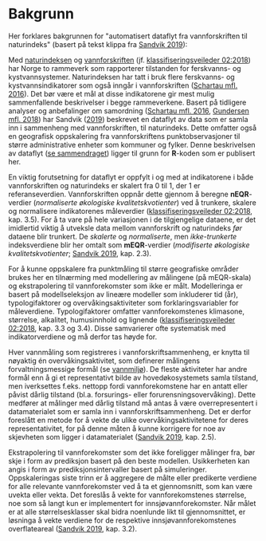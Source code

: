 # Bakgrunn

Her forklares bakgrunnen for "automatisert dataflyt fra vannforskriften til naturindeks" (basert på tekst klippa fra [Sandvik 2019](http://hdl.handle.net/11250/2631056)):

Med [naturindeksen](https://www.naturindeks.no/) og [vannforskriften](https://lovdata.no/dokument/SF/forskrift/2006-12-15-1446) (jf. [klassifiseringsveileder 02:2018](https://www.vannportalen.no/veiledere/klassifiseringsveileder/)) har Norge to rammeverk som rapporterer tilstanden for ferskvanns- og kystvannsystemer.
Naturindeksen har tatt i bruk flere ferskvanns- og kystvannsindikatorer som også inngår i vannforskriften ([Schartau mfl. 2016](http://hdl.handle.net/11250/2384734)).
Det bør være et mål at disse indikatorene gir mest mulig sammenfallende beskrivelser i begge rammeverkene. 
Basert på tidligere analyser og anbefalinger om samordning ([Schartau mfl. 2016](http://hdl.handle.net/11250/2384734), [Gundersen mfl. 2018](http://hdl.handle.net/11250/2584222)) har Sandvik ([2019](http://hdl.handle.net/11250/2631056)) beskrevet en dataflyt av data som er samla inn i sammenheng med vannforskriften, til naturindeks.
Dette omfatter også en geografisk oppskalering fra vannforskriftens punktobservasjoner til større administrative enheter som kommuner og fylker.
Denne beskrivelsen av dataflyt ([se sammendraget](dataflyt.md)) ligger til grunn for **R**-koden som er publisert her.

En viktig forutsetning for dataflyt er oppfylt i og med at indikatorene i både vannforskriften og naturindeks er skalert fra 0 til 1, der 1 er referanseverdien.
Vannforskriften oppnår dette gjennom å beregne **nEQR**-verdier (_normaliserte økologiske kvalitetskvotienter_) ved å trunkere, skalere og normalisere indikatorenes måleverdier ([klassifiseringsveileder 02:2018](https://www.vannportalen.no/veiledere/klassifiseringsveileder/), kap. 3.5).
For å ta vare på hele variasjonen i de tilgjengelige dataene, er det imidlertid viktig å utveksle data mellom vannforskrift og naturindeks _før_ dataene blir trunkert. 
De _skalerte_ og _normaliserte_, men _ikke-trunkerte_ indeksverdiene blir her omtalt som **mEQR**-verdier (_modifiserte økologiske kvalitetskvotienter_; [Sandvik 2019](http://hdl.handle.net/11250/2631056), kap. 2.3).

For å kunne oppskalere fra punktmåling til større geografiske områder brukes her en tilnærming med modellering av målingene (på mEQR-skala) og ekstrapolering til vannforekomster som ikke er målt. 
Modelleringa er basert på modellseleksjon av lineære modeller som inkluderer tid (år), typologifaktorer og overvåkingsaktiviteter som forklaringsvariabler for måleverdiene. 
Typologifaktorer omfatter vannforekomstenes klimasone, størrelse, alkalitet, humusinnhold og lignende ([klassifiseringsveileder 02:2018](https://www.vannportalen.no/veiledere/klassifiseringsveileder/), kap. 3.3 og 3.4). 
Disse samvarierer ofte systematisk med indikatorverdiene og må derfor tas høyde for.

Hver vannmåling som registreres i vannforskriftsammenheng, er knytta til nøyaktig én overvåkingsaktivitet, som definerer målingens forvaltningsmessige formål (se [vannmiljø](https://vannmiljokoder.miljodirektoratet.no/activity)). 
De fleste aktiviteter har andre formål enn å gi et representativt bilde av hovedøkosystemets samla tilstand, men iverksettes f.eks. nettopp fordi vannforekomstene har en antatt eller påvist dårlig tilstand (bl.a. forsurings- eller forurensningsovervåking). 
Dette medfører at målinger med dårlig tilstand må antas å være overrepresentert i datamaterialet som er samla inn i vannforskriftsammenheng. 
Det er derfor foreslått en metode for å vekte de ulike overvåkingsaktivitetene for deres representativitet, for på denne måten å kunne korrigere for noe av skjevheten som ligger i datamaterialet ([Sandvik 2019](http://hdl.handle.net/11250/2631056), kap. 2.5).

Ekstrapolering til vannforekomster som det ikke foreligger målinger fra, bør skje i form av prediksjon basert på den beste modellen. 
Usikkerheten kan angis i form av prediksjonsintervaller basert på simuleringer. 
Oppskaleringas siste trinn er å aggregere de målte eller predikerte verdiene for alle relevante vannforekomster ved å ta et gjennomsnitt, som kan være uvekta eller vekta. 
Det foreslås å vekte for vannforekomstenes størrelse, noe som så langt kun er implementert for innsjøvannforekomster. 
Når målet er at alle størrelsesklasser skal bidra noenlunde likt til gjennomsnittet, er løsninga å vekte verdiene for de respektive innsjøvannforekomstenes overflateareal ([Sandvik 2019](http://hdl.handle.net/11250/2631056), kap. 3.2).




